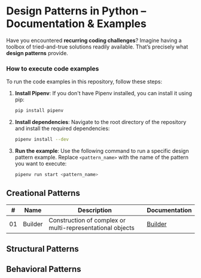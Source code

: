 # Design Patterns in Python – Documentation & Examples

Have you encountered **recurring coding challenges**? Imagine having a toolbox of tried-and-true solutions readily available. That’s precisely what **design patterns** provide.

### How to execute code examples

To run the code examples in this repository, follow these steps:

1. **Install Pipenv**: If you don't have Pipenv installed, you can install it using pip:

    ```sh
    pip install pipenv
    ```

2. **Install dependencies**: Navigate to the root directory of the repository and install the required dependencies:

    ```sh
    pipenv install --dev
    ```

3. **Run the example**: Use the following command to run a specific design pattern example. Replace `<pattern_name>` with the name of the pattern you want to execute:
    ```sh
    pipenv run start <pattern_name>
    ```

## Creational Patterns

|  #  | Name    | Description                                               | Documentation                                                                                          |
| :-: | ------- | --------------------------------------------------------- | ------------------------------------------------------------------------------------------------------ |
| 01  | Builder | Construction of complex or multi-representational objects | [Builder](https://github.com/matiasgimenezdev/design-patterns-explained/tree/main/builder/builder)<br> |

## Structural Patterns

## Behavioral Patterns
